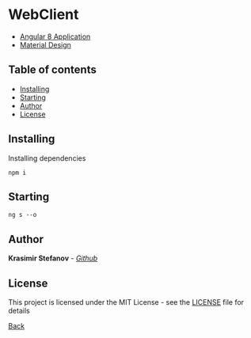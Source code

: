 # WebClient

- [Angular 8 Application](https://angular.io/)
- [Material Design](https://material.angular.io)

## Table of contents

- [Installing](#installing)
- [Starting](#starting)
- [Author](#author)
- [License](#license)

## Installing

Installing dependencies

```
npm i
```

## Starting

```
ng s --o
```

## Author

**Krasimir Stefanov** - [*Github*](https://github.com/kraskoo/)

## License

This project is licensed under the MIT License - see the [LICENSE](https://github.com/kraskoo/Laf/blob/master/LICENSE) file for details

[Back](https://github.com/kraskoo/Laf/)